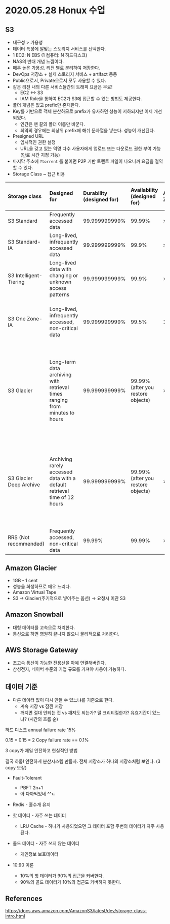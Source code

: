 # 2020.05.28 Honux 수업

## S3

* 내구성 > 가용성
* 데이터 특성에 알맞는 스토리지 서비스를 선택한다.
* 1 EC2: N EBS (1 컴퓨터: N 하드디스크)
* NAS의 반대 개념 느낌이다.
* 매우 높은 가용성. 리전 별로 분리하여 저장한다.
* DevOps 저장소 + 실제 스토리지 서비스 + artifact 등등
* Public으로서, Private으로서 모두 사용할 수 있다.
* 같은 리전 내의 다른 서비스들간의 트래픽 요금은 무료!
  * EC2 <-> S3
  * IAM Role을 통하여 EC2가 S3에 접근할 수 있는 방법도 제공한다.
* 폴더 개념은 없고 prefix만 존재한다.
* Key를 기반으로 객체 분산하므로 prefix가 유사하면 성능이 저하되지만 이제 개선되었다.
  * 인간은 맨 끝의 폴더 이름만 바꾼다.
  * 최악의 경우에는 최상위 prefix에 해쉬 문자열을 넣는다. 성능이 개선된다.
* Presigned URL
  * 임시적인 권한 설정
  * URL을 갖고 있는 익명 다수 사용자에게 업로드 또는 다운로드 권한 부여 가능(만료 시간 지정 가능)
* 마지막 주소에 ```?torrent``` 를 붙이면 P2P 기반 토렌트 파일이 나오니까 요금을 절약할 수 있다.
* Storage Class ~ 접근 비용

| Storage class           | Designed for                                                 | Durability (designed for) | Availability (designed for)        | Availability Zones | Min storage duration | Min billable object size | Other considerations                                         |
| :---------------------- | :----------------------------------------------------------- | :------------------------ | :--------------------------------- | :----------------- | :------------------- | :----------------------- | :----------------------------------------------------------- |
| S3 Standard             | Frequently accessed data                                     | 99.999999999%             | 99.99%                             | >= 3               | None                 | None                     | None                                                         |
| S3 Standard-IA          | Long-lived, infrequently accessed data                       | 99.999999999%             | 99.9%                              | >= 3               | 30 days              | 128 KB                   | Per GB retrieval fees apply.                                 |
| S3 Intelligent-Tiering  | Long-lived data with changing or unknown access patterns     | 99.999999999%             | 99.9%                              | >= 3               | 30 days              | None                     | Monitoring and automation fees per object apply. No retrieval fees. |
| S3 One Zone-IA          | Long-lived, infrequently accessed, non-critical data         | 99.999999999%             | 99.5%                              | 1                  | 30 days              | 128 KB                   | Per GB retrieval fees apply. Not resilient to the loss of the Availability Zone. |
| S3 Glacier              | Long-term data archiving with retrieval times ranging from minutes to hours | 99.999999999%             | 99.99% (after you restore objects) | >= 3               | 90 days              | 40 KB                    | Per GB retrieval fees apply. You must first restore archived objects before you can access them. For more information, see [Restoring Archived Objects](https://docs.aws.amazon.com/AmazonS3/latest/dev/restoring-objects.html). |
| S3 Glacier Deep Archive | Archiving rarely accessed data with a default retrieval time of 12 hours | 99.999999999%             | 99.99% (after you restore objects) | >= 3               | 180 days             | 40 KB                    | Per GB retrieval fees apply. You must first restore archived objects before you can access them. For more information, see [Restoring Archived Objects](https://docs.aws.amazon.com/AmazonS3/latest/dev/restoring-objects.html). |
| RRS (Not recommended)   | Frequently accessed, non-critical data                       | 99.99%                    | 99.99%                             | >= 3               | None                 | None                     | None                                                         |

## Amazon Glacier

* 1GB - 1 cent
* 성능을 희생하므로 매우 느리다.
* Amazon Virtual Tape
* S3 -> Glacier(주기적으로 넣어주는 옵션) -> 요청시 이관 S3

## Amazon Snowball

* 대형 데이터를 고속으로 처리한다.
* 통신으로 하면 영원히 끝나지 않으니 물리적으로 처리한다.

## AWS Storage Gateway

* 초고속 통신이 가능한 전용선을 아예 연결해버린다.
* 삼성전자, 네이버 수준의 기업 규모를 가져야 사용이 가능하다.

## 데이터 기준

* 다른 데이터 없이 다시 만들 수 있느냐를 기준으로 한다.
  * 계속 저장 vs 잠깐 저장
  * 깨지면 절대 안되는 것 vs 깨져도 되는가? 덜 크리티컬한가? 유효기간이 있느냐? (시간의 흐름 순)

하드 디스크 annual failure rate 15%

0.15 * 0.15 = 2 Copy failure rate == 0.1%

3 copy가 제일 안전하고 현실적인 방법

결국 하둡! 안전하게 분산시스템 만들자. 전체 저장소가 하나의 저장소처럼 보인다. (3 copy 보장)

* Fault-Tolerant
  * PBFT 2n+1
  * 아 다까먹었네 ^^ㄷ
* Redis - 홀수개 유지

* 핫 데이터 - 자주 쓰는 데이터
  * LRU Cache - 하나가 사용되었으면 그 데이터 포함 주변의 데이터가 자주 사용된다.
* 콜드 데이터 - 자주 쓰지 않는 데이터
  * 개인정보 보호데이터
* 10:90 이론
  * 10%의 핫 데이터가 90%의 접근을 커버한다.
  * 90%의 콜드 데이터가 10%의 접근도 커버하지 못한다.

## References

https://docs.aws.amazon.com/AmazonS3/latest/dev/storage-class-intro.html